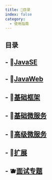 ```yaml
---
title: 🍑目录
index: false
category:
  - 使用指南
---
```


## 目录

## - 🍅[JavaSE](./JavaSE/)

## - 🥥[JavaWeb](./JavaWeb/)

## - 🥝[基础框架](./基础框架/)

## - 🥑[基础微服务](./基础微服务/)

## - 🥒[高级微服务](./高级微服务/)

## - 🥦[扩展](./必回工具/)

## - 🫐[面试专题](./面试专题/)
